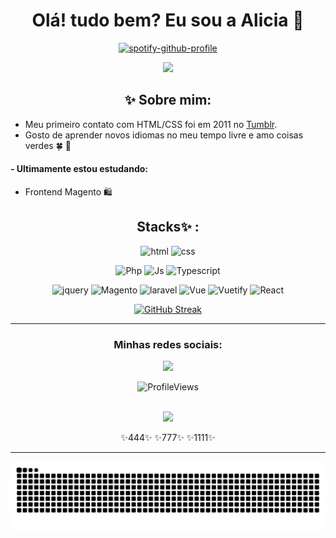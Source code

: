 <div align="center"> 
 <h1>Olá! tudo bem? Eu sou a Alicia 🐸</h1>
 
 [![spotify-github-profile](https://spotify-github-profile.vercel.app/api/view?uid=c7kfxt48cspaphqxjbbjcnqdk&cover_image=true&theme=novatorem&show_offline=true&background_color=008000&interchange=true&bar_color=9bd198&bar_color_cover=true)](https://spotify-github-profile.vercel.app/api/view?uid=c7kfxt48cspaphqxjbbjcnqdk&redirect=true)
 
 <img src="https://readme-typing-svg.herokuapp.com?font=roboto&size=22&duration=4000&color=77657d&background=FF000000&center=true&lines=👽+front-end+developer+!+👾" width="300px"> 
 
 </div>

<div align="center">   

## ✨ Sobre mim:  

<div align="left">

 - Meu primeiro contato com HTML/CSS foi em 2011 no [Tumblr](https://morango-tango.tumblr.com/).
 - Gosto de aprender novos idiomas no meu tempo livre e amo coisas verdes 🍀 🐸 
 #### - Ultimamente estou estudando: <br>
 - Frontend Magento 🛍️ <br>
 
</div>

## Stacks✨ :

![html](https://img.shields.io/badge/html-043?style=for-the-badge&&logo=html5)
![css](https://img.shields.io/badge/css-043?style=for-the-badge&logo=css3)



![Php](https://img.shields.io/badge/Php-043?style=for-the-badge&logo=php)
![Js](https://img.shields.io/badge/js-043?style=for-the-badge&logo=javascript)
![Typescript](https://img.shields.io/badge/ts-043?style=for-the-badge&logo=typescript)

![jquery](https://img.shields.io/badge/jquery-043?style=for-the-badge&logo=jquery)
![Magento](https://img.shields.io/badge/magento-043?style=for-the-badge&logo=magento)
![laravel](https://img.shields.io/badge/laravel-043?style=for-the-badge&logo=laravel)
![Vue](https://img.shields.io/badge/vue-043?style=for-the-badge&logo=vue.js)
![Vuetify](https://img.shields.io/badge/vuetify-043?style=for-the-badge&logo=vuetify)
![React](https://img.shields.io/badge/react-043?style=for-the-badge&logo=react)

<!---![next](https://img.shields.io/badge/next-043?style=for-the-badge&logo=next.js)
![swift](https://img.shields.io/badge/swift-043?style=for-the-badge&logo=swift)--->

[![GitHub Streak](https://streak-stats.demolab.com/?user=catheali&theme=vue&background=043&border=041&dates=fff)](https://git.io/streak-stats)
 
<hr>

<div>
 <h3> Minhas redes sociais:  </h3>
<!---<a href="https://instagram.com/ali.snull" target="_blank"><img src="https://piskel-imgstore-b.appspot.com/img/351d658c-06f2-11ee-8d0b-499722071048.gif" target="_blank"></a>--->
<a href="https://www.linkedin.com/in/alicia-alencar" target="_blank"><img src="https://piskel-imgstore-b.appspot.com/img/f53416c2-06f0-11ee-af8d-499722071048.gif" target="_blank"></a>  

</div>

![ProfileViews](https://komarev.com/ghpvc/?username=catheali&color=27703c)

<br>
 <img width="100px" src="https://piskel-imgstore-b.appspot.com/img/023efcd9-0633-11ee-b1b2-3555d4fbe6b2.gif">
 
 <!--- "MAKTUB" --->

  ✨444✨   ✨777✨   ✨1111✨
</div>
<hr>
<div align="center">
<picture>
  <source media="(prefers-color-scheme: dark)" srcset="https://raw.githubusercontent.com/catheali/catheali/output/github-contribution-grid-snake-dark.svg" />
  <source media="(prefers-color-scheme: light)" srcset="https://raw.githubusercontent.com/catheali/catheali/output/github-contribution-grid-snake.svg" />
  <img alt="github-snake" src="https://raw.githubusercontent.com/catheali/catheali/output/github-contribution-grid-snake.svg" />
</picture>
</div>


